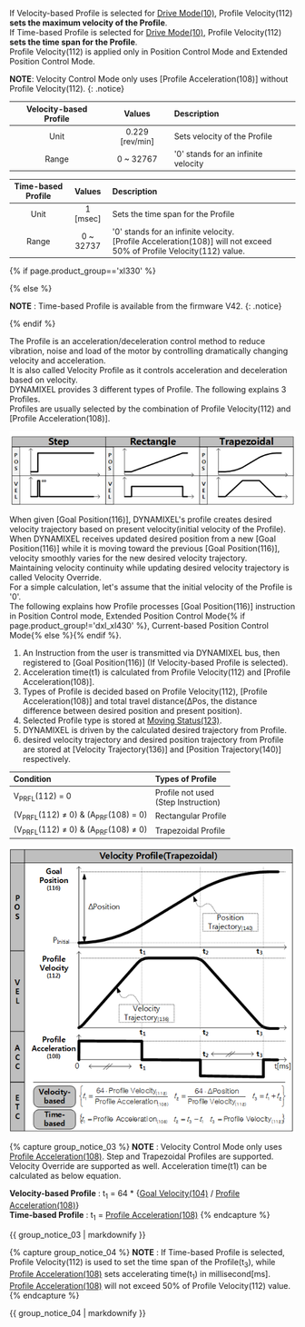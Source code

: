 
If Velocity-based Profile is selected for [Drive Mode(10)], Profile Velocity(112) **sets the maximum velocity of the Profile**.  
If Time-based Profile is selected for [Drive Mode(10)], Profile Velocity(112) **sets the time span for the Profile**.  
Profile Velocity(112) is applied only in Position Control Mode and Extended Position Control Mode.

**NOTE**: Velocity Control Mode only uses [Profile Acceleration(108)] without Profile Velocity(112).
{: .notice}

| Velocity-based Profile |     Values      | Description                         |
|:----------------------:|:---------------:|:------------------------------------|
|          Unit          | 0.229 [rev/min] | Sets velocity of the Profile        |
|         Range          |    0 ~ 32767    | '0' stands for an infinite velocity |

| Time-based Profile |  Values   | Description                                                                                                             |
|:------------------:|:---------:|:------------------------------------------------------------------------------------------------------------------------|
|        Unit        | 1 [msec]  | Sets the time span for the Profile                                                                                      |
|       Range        | 0 ~ 32737 | '0' stands for an infinite velocity.<br>[Profile Acceleration(108)] will not exceed 50% of Profile Velocity(112) value. |

{% if page.product_group=='xl330' %}

{% else %}

**NOTE** : Time-based Profile is available from the firmware V42.
{: .notice}

{% endif %}

The Profile is an acceleration/deceleration control method to reduce vibration, noise and load of the motor by controlling dramatically changing velocity and acceleration.  
It is also called Velocity Profile as it controls acceleration and deceleration based on velocity.  
DYNAMIXEL provides 3 different types of Profile. The following explains 3 Profiles.  
Profiles are usually selected by the combination of Profile Velocity(112) and [Profile Acceleration(108)].  

![](/assets/images/dxl/x/profile_types.png)


When given [Goal Position(116)], DYNAMIXEL's profile creates desired velocity trajectory based on present velocity(initial velocity of the Profile).  
When DYNAMIXEL receives updated desired position from a new [Goal Position(116)] while it is moving toward the previous [Goal Position(116)], velocity smoothly varies for the new desired velocity trajectory.  
Maintaining velocity continuity while updating desired velocity trajectory is called Velocity Override.  
For a simple calculation, let's assume that the initial velocity of the Profile is '0'.  
The following explains how Profile processes [Goal Position(116)] instruction in Position Control mode, Extended Position Control Mode{% if page.product_group!='dxl_xl430' %}, Current-based Position Control Mode{% else %}{% endif %}.

1. An Instruction from the user is transmitted via DYNAMIXEL bus, then registered to [Goal Position(116)] (If Velocity-based Profile is selected).
2. Acceleration time(t1) is calculated from Profile Velocity(112) and [Profile Acceleration(108)].
3. Types of Profile is decided based on Profile Velocity(112), [Profile Acceleration(108)] and total travel distance(ΔPos, the distance difference between desired position and present position).
4. Selected Profile type is stored at [Moving Status(123)].
5. DYNAMIXEL is driven by the calculated desired trajectory from Profile.
6. desired velocity trajectory and desired position trajectory from Profile are stored at [Velocity Trajectory(136)] and [Position Trajectory(140)] respectively.

| Condition                                                | Types of Profile                         |
|:---------------------------------------------------------|:-----------------------------------------|
| V<sub>PRFL</sub>(112) = 0                                | Profile not used<br />(Step Instruction) |
| (V<sub>PRFL</sub>(112) ≠ 0) & (A<sub>PRF</sub>(108) = 0) | Rectangular Profile                      |
| (V<sub>PRFL</sub>(112) ≠ 0) & (A<sub>PRF</sub>(108) ≠ 0) | Trapezoidal Profile                      |

![](/assets/images/dxl/x/velocity_profile.png)


{% capture group_notice_03 %}
**NOTE** : Velocity Control Mode only uses [Profile Acceleration(108)](#profile-acceleration108). Step and Trapezoidal Profiles are supported. Velocity Override are supported as well. Acceleration time(t1) can be calculated as below equation.  

**Velocity-based Profile** : t<sub>1</sub> = 64 * {[Goal Velocity(104)](#goal-velocity104) / [Profile Acceleration(108)](#profile-acceleration108)}  
**Time-based Profile** : t<sub>1</sub> = [Profile Acceleration(108)](#profile-acceleration108)
{% endcapture %}

<div class="notice">
  {{ group_notice_03 | markdownify }}
</div>

{% capture group_notice_04 %}
**NOTE** : If Time-based Profile is selected, Profile Velocity(112) is used to set the time span of the Profile(t<sub>3</sub>), while [Profile Acceleration(108)](#profile-acceleration108) sets accelerating time(t<sub>1</sub>) in millisecond[ms]. [Profile Acceleration(108)](#profile-acceleration108) will not exceed 50% of Profile Velocity(112) value.
{% endcapture %}

<div class="notice">
  {{ group_notice_04 | markdownify }}
</div>

[Moving Status(123)]: #moving-status123
[Drive Mode(10)]: #drive-mode10
